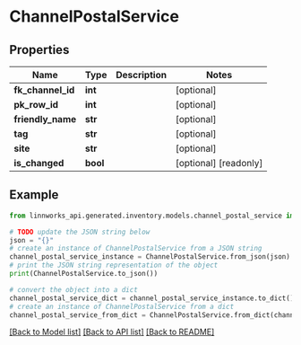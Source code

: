 # ChannelPostalService


## Properties

Name | Type | Description | Notes
------------ | ------------- | ------------- | -------------
**fk_channel_id** | **int** |  | [optional] 
**pk_row_id** | **int** |  | [optional] 
**friendly_name** | **str** |  | [optional] 
**tag** | **str** |  | [optional] 
**site** | **str** |  | [optional] 
**is_changed** | **bool** |  | [optional] [readonly] 

## Example

```python
from linnworks_api.generated.inventory.models.channel_postal_service import ChannelPostalService

# TODO update the JSON string below
json = "{}"
# create an instance of ChannelPostalService from a JSON string
channel_postal_service_instance = ChannelPostalService.from_json(json)
# print the JSON string representation of the object
print(ChannelPostalService.to_json())

# convert the object into a dict
channel_postal_service_dict = channel_postal_service_instance.to_dict()
# create an instance of ChannelPostalService from a dict
channel_postal_service_from_dict = ChannelPostalService.from_dict(channel_postal_service_dict)
```
[[Back to Model list]](../README.md#documentation-for-models) [[Back to API list]](../README.md#documentation-for-api-endpoints) [[Back to README]](../README.md)



